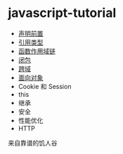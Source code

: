 # javascript-tutorial

* [声明前置](https://github.com/jirengu/javascript-tutorial/wiki/%E5%A3%B0%E6%98%8E%E5%89%8D%E7%BD%AE)
* [引用类型](https://github.com/jirengu/javascript-tutorial/wiki/%E5%BC%95%E7%94%A8%E7%B1%BB%E5%9E%8B)
* [函数作用域链](https://github.com/jirengu/javascript-tutorial/wiki/%E5%87%BD%E6%95%B0%E4%BD%9C%E7%94%A8%E5%9F%9F%E9%93%BE)
* [闭包](https://github.com/jirengu/javascript-tutorial/wiki/%E9%97%AD%E5%8C%85)
* [跨域](https://github.com/jirengu/javascript-tutorial/wiki/%E8%B7%A8%E5%9F%9F)
* [面向对象](https://github.com/jirengu/javascript-tutorial/wiki/面向对象)
* Cookie 和 Session
* this
* 继承
* 安全
* 性能优化
* HTTP


来自靠谱的饥人谷
